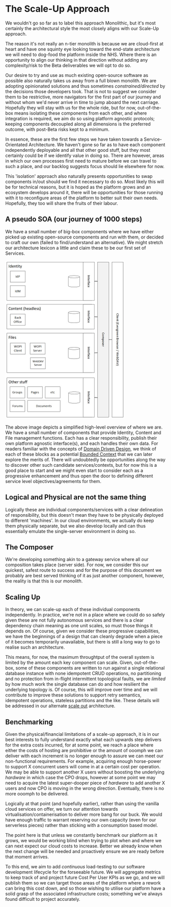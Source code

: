 # The Scale-Up Approach

We wouldn't go so far as to label this approach Monolithic, but it's most certainly the architectural style the most closely aligns with our Scale-Up approach.

The reason it's not really an n-tier monolith is because we are cloud-first at heart and have one squinty eye looking toward the end-state architecture we will need to dog-food the platform inside the NHS.  Where there is an opportunity to align our thinking in that direction without adding any complexity/risk to the Beta deliverables we will opt to do so.

Our desire to try and use as much existing open-source software as possible also naturally takes us away from a full blown monolith.  We are adopting opinionated solutions and thus sometimes *constrained/directed* by the decisions those developers took.  That is not to suggest we consider them to be restrictive, more navigators for the first part of our journey and without whom we'd never arrive in time to jump aboard the next carriage.  Hopefully they will stay with us for the whole ride, but for now, out-of-the-box means isolating these components from each other, and where integration is required, we aim do so using platform agnostic protocols; keeping components decoupled along all dimensions is the preferred outcome, with post-Beta risks kept to a minimum.

In essence, these are the first few steps we have taken towards a Service-Orientated Architecture.  We haven't gone so far as to have each component independently deployable and all that other good stuff, but they most certainly could be if we identify value in doing so.  There are however, areas in which our own processes first need to mature before we can travel to such a place, and our backlog suggests focus should lie elsewhere for now.

This 'isolation' approach also naturally presents opportunities to swap components in/out should we find it necessary to do so.  Most likely this will be for technical reasons, but it is hoped as the platform grows and an ecosystem develops around it, there will be opportunities for those running with it to reconfigure areas of the platform to better suit their own needs.  Hopefully, they too will share the fruits of their labour.

## A pseudo SOA (our journey of 1000 steps)

We have a small number of big-box components where we have either picked up existing open-source components and run with them, or decided to craft our own (failed to find/understand an alternative).  We might stretch our architecture lexicon a little and claim these to be our first set of Services.

![High level depiction of our psuedo SOA](beta-and-pseudo-soa.jpg)

The above image depicts a simplified high-level overview of where we are.  We have a small number of components that provide Identity, Content and File management functions.  Each has a clear responsibility, publish their own platform agnostic interface(s), and each handles their own data.  For readers familiar with the concepts of [Domain Driven Design](https://www.dddcommunity.org/learning-ddd/what_is_ddd/), we think of each of these blocks as a potential [Bounded Context](https://www.martinfowler.com/bliki/BoundedContext.html) that we can later explore the merits of.  There will undoubtedly be opportunities along the way to discover other such candidate services/contexts, but for now this is a good place to start and we might even start to consider each as a progressive enhancement and thus open the door to defining different service level objectives/agreements for them.

## Logical and Physical are not the same thing

Logically these are individual components/services with a clear delineation of responsibility, but this doesn't mean they have to be physically deployed to different 'machines'.  In our cloud environments, we actually do keep them physically separate, but we also develop locally and can thus essentially emulate the single-server environment in doing so.

## The Composer

We're developing something akin to a gateway service where all our composition takes place (server side).  For now, we consider this our quickest, safest route to success and for the purpose of this document we probably are best served thinking of it as just another component, however, the reality is that this is our *monolith*.

## Scaling Up

In theory, we can scale-up each of these individual components independently.  In practice, we're not in a place where we could do so safely given these are not fully autonomous services and there is a clear dependency chain meaning as one unit scales, so must those things it depends on.  Of course, given we consider these progressive capabilities, we have the beginnings of a design that can cleanly degrade when a piece of it becomes temporarily unavailable, but there is still a long way to go to realise such an architecture.

This means, for now, the maximum throughtput of the overall system is limited by the amount each key component can scale.  Given, out-of-the-box, some of these components are written to run against a single relational database instance with none idempotent CRUD operations, no partitioning and no protection from in-flight intermittent topological faults, we are *limited* by how much work the single database can do and how resilient the underlying topology is.  Of course, this will improve over time and we will contribute to improve these solutions to support retry semantics, idempotent operations, stateless partitions and the like.  These details will be addressed in our alternate [scale out](scale-out.md) architecture.

## Benchmarking

Given the physical/financial limitations of a scale-up approach, it is in our best interests to fully understand exactly what each upwards step delivers for the extra costs incurred, for at some point, we reach a place where either the costs of hosting are prohibitive or the amount of ooomph we can deliver with each increment is no longer enough to assure we can meet our non-functional requirements.  For example, acquiring enough horse-power to support X concurrent users will come in at a certain cost per operation.  We may be able to support another X users without boosting the underlying *hardware* in which case the CPO drops, however at some point we may need to acquire the latest super-dooper piece of *hardware* to add another X users and now CPO is moving in the wrong direction.  Eventually, there is no more ooomph to be delivered.

Logically at that point (and hopefully earlier), rather than using the vanilla cloud services on offer, we turn our attention towards virtualisation/containerisation to deliver more bang for our buck.  We would have enough traffic to warrant reserving our own capacity (even for our serverless pieces) rather than sticking with a consumption based model.

The point here is that unless we constantly benchmark our platform as it grows, we would be working blind when trying to plot when and where we can next expect our cloud costs to increase.  Better we already know when the next change will be needed and proactively ensure we are ready before that moment arrives.

To this end, we aim to add *continuous* load-testing to our software development lifecycle for the forseeable future.  We will aggregate metrics to keep track of and project future Cost Per User KPIs as we go, and we will publish them so we can target those areas of the platform where a rework can bring this cost down, and so those wishing to utilise our platform have a solid grasp of the associated infrastructure costs; something we've always found difficult to project accurately.